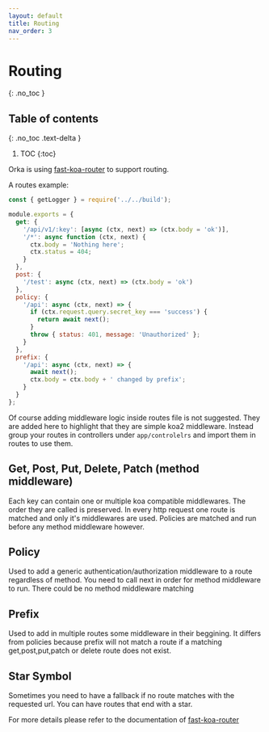 ```yaml
---
layout: default
title: Routing
nav_order: 3
---
```


# Routing
{: .no_toc }

## Table of contents
{: .no_toc .text-delta }

1. TOC
{:toc}


Orka is using [fast-koa-router](https://www.npmjs.com/package/fast-koa-router) to support routing.

A routes example:

```js
const { getLogger } = require('../../build');

module.exports = {
  get: {
    '/api/v1/:key': [async (ctx, next) => (ctx.body = 'ok')],
    '/*': async function (ctx, next) {
      ctx.body = 'Nothing here';
      ctx.status = 404;
    }
  },
  post: {
    '/test': async (ctx, next) => (ctx.body = 'ok')
  },
  policy: {
    '/api': async (ctx, next) => {
      if (ctx.request.query.secret_key === 'success') {
        return await next();
      }
      throw { status: 401, message: 'Unauthorized' };
    }
  },
  prefix: {
    '/api': async (ctx, next) => {
      await next();
      ctx.body = ctx.body + ' changed by prefix';
    }
  }
};
```

Of course adding middleware logic inside routes file is not suggested. They are added here to highlight that they are simple koa2 middleware.
Instead group your routes in controllers under `app/controlelrs` and import them in routes to use them.

## Get, Post, Put, Delete, Patch (method middleware)

Each key can contain one or multiple koa compatible middlewares. The order they are called is preserved.
In every http request one route is matched and only it's middlewares are used. 
Policies are matched and run before any method middleware however.

## Policy

Used to add a generic authentication/authorization middleware to a route regardless of method.
You need to call next in order for method middleware to run.
There could be no method middleware matching 


## Prefix

Used to add in multiple routes some middleware in their beggining. It differs from policies because prefix will not match a route if a matching get,post,put,patch or delete route does not exist.


## Star Symbol

Sometimes you need to have a fallback if no route matches with the requested url. You can have routes that end with a star.


For more details please refer to the documentation of [fast-koa-router](https://www.npmjs.com/package/fast-koa-router)

